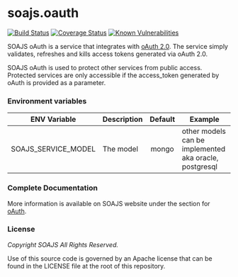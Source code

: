 # soajs.oauth
[![Build Status](https://travis-ci.org/soajs/soajs.oauth.svg?branch=master)](https://travis-ci.org/soajs/soajs.oauth)
[![Coverage Status](https://coveralls.io/repos/soajs/soajs.oauth/badge.png)](https://coveralls.io/r/soajs/soajs.oauth)
[![Known Vulnerabilities](https://snyk.io/test/github/soajs/soajs.oauth/badge.svg)](https://snyk.io/test/github/soajs/soajs.oauth)

SOAJS oAuth is a service that integrates with [oAuth 2.0](http://www.oauth.org).
The service simply validates, refreshes and kills access tokens generated via oAuth 2.0.

SOAJS oAuth is used to protect other services from public access.
Protected services are only accessible if the access_token generated by oAuth is provided as a parameter.

### Environment variables

ENV Variable | Description | Default | Example
--- | ----- | :---: | ---
SOAJS_SERVICE_MODEL | The model | mongo | other models can be implemented aka oracle, postgresql


### Complete Documentation
More information is available on SOAJS website under the section for [oAuth](https://soajsorg.atlassian.net/wiki/spaces/OAUT).

### License
*Copyright SOAJS All Rights Reserved.*

Use of this source code is governed by an Apache license that can be found in the LICENSE file at the root of this repository.
